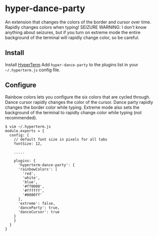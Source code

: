 # hyper-dance-party

An extension that changes the colors of the border and cursor over time. Rapidly changes colors when typing!
SEIZURE WARNING: I don't know anything about seizures, but if you turn on extreme mode the entire background of the terminal will rapidly change color, so be careful.

## Install

Install [HyperTerm](https://hyperterm.org)
Add `hyper-dance-party` to the plugins list in your `~/.hyperterm.js` config file.

## Configure

Rainbow colors lets you configure the six colors that are cycled through.
Dance cursor rapidly changes the color of the cursor.
Dance party rapidly changes the border color while typing.
Extreme mode also sets the background of the terminal to rapidly change color while typing (not recommended).

```
$ vim ~/.hyperterm.js
module.exports = {
  config: {
    // default font size in pixels for all tabs
    fontSize: 12,

    .....

    plugins: {
      'hyperterm-dance-party': {
      'rainbowColors': [
        'red',
        'white',
        'blue',
        '#ff0000',
        '#ffffff',
        '#0000ff'
      ],
      'extreme': false,
      'danceParty': true,
      'danceCursor': true
    }
    }
  }
}
```
